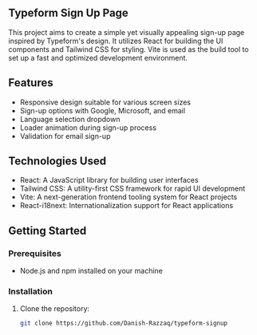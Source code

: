 
## Typeform Sign Up Page

This project aims to create a simple yet visually appealing sign-up page inspired by Typeform's design. It utilizes React for building the UI components and Tailwind CSS for styling. Vite is used as the build tool to set up a fast and optimized development environment.

## Features

- Responsive design suitable for various screen sizes
- Sign-up options with Google, Microsoft, and email
- Language selection dropdown
- Loader animation during sign-up process
- Validation for email sign-up

## Technologies Used

- React: A JavaScript library for building user interfaces
- Tailwind CSS: A utility-first CSS framework for rapid UI development
- Vite: A next-generation frontend tooling system for React projects
- React-i18next: Internationalization support for React applications

## Getting Started

### Prerequisites

- Node.js and npm installed on your machine

### Installation

1. Clone the repository:

   ```bash
   git clone https://github.com/Danish-Razzaq/typeform-signup
